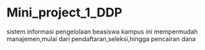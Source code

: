 # Mini_project_1_DDP
sistem informasi pengelolaan beasiswa kampus ini mempermudah manajemen,mulai dari pendaftaran,seleksi,hingga pencairan dana 
